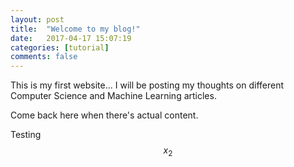 ```yaml
---
layout: post
title:  "Welcome to my blog!"
date:   2017-04-17 15:07:19
categories: [tutorial]
comments: false
---
```


This is my first website... I will be posting my thoughts on different Computer Science and Machine Learning articles.

<!--more-->

Come back here when there's actual content. 

Testing $$ x_2 $$
